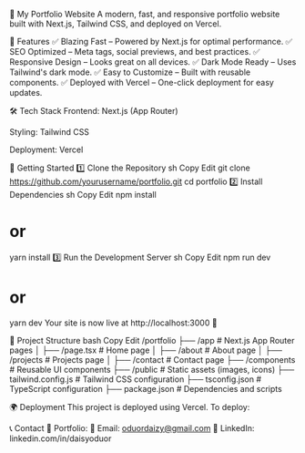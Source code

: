 🚀 My Portfolio Website
A modern, fast, and responsive portfolio website built with Next.js, Tailwind CSS, and deployed on Vercel.

<!-- Screenshot -->

📌 Features
✅ Blazing Fast – Powered by Next.js for optimal performance.
✅ SEO Optimized – Meta tags, social previews, and best practices.
✅ Responsive Design – Looks great on all devices.
✅ Dark Mode Ready – Uses Tailwind's dark mode.
✅ Easy to Customize – Built with reusable components.
✅ Deployed with Vercel – One-click deployment for easy updates.

🛠 Tech Stack
Frontend: Next.js (App Router)

Styling: Tailwind CSS

Deployment: Vercel

🚀 Getting Started
1️⃣ Clone the Repository
sh
Copy
Edit
git clone https://github.com/yourusername/portfolio.git
cd portfolio
2️⃣ Install Dependencies
sh
Copy
Edit
npm install
# or
yarn install
3️⃣ Run the Development Server
sh
Copy
Edit
npm run dev
# or
yarn dev
Your site is now live at http://localhost:3000 🚀

📁 Project Structure
bash
Copy
Edit
/portfolio
 ├── /app            # Next.js App Router pages
 │   ├── /page.tsx   # Home page
 │   ├── /about      # About page
 │   ├── /projects   # Projects page
 │   ├── /contact    # Contact page
 ├── /components     # Reusable UI components
 ├── /public         # Static assets (images, icons)
 ├── tailwind.config.js  # Tailwind CSS configuration
 ├── tsconfig.json        # TypeScript configuration
 ├── package.json        # Dependencies and scripts


🌍 Deployment
This project is deployed using Vercel. To deploy:

📞 Contact
💼 Portfolio: 
📧 Email: oduordaizy@gmail.com
📍 LinkedIn: linkedin.com/in/daisyoduor